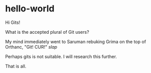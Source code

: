 # hello-world

Hi Gits!

What is the accepted plural of Git users?  

My mind immediately went to Saruman rebuking Grima on the top of Orthanc, "Git!  CUR!"  *slap*

Perhaps gits is not suitable.  I will research this further.

That is all.
